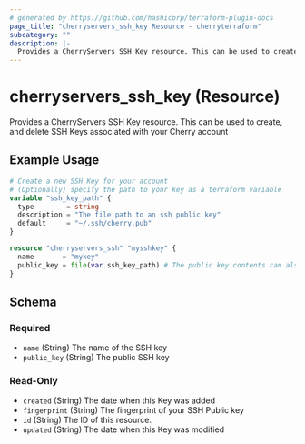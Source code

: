 ```yaml
---
# generated by https://github.com/hashicorp/terraform-plugin-docs
page_title: "cherryservers_ssh_key Resource - cherryterraform"
subcategory: ""
description: |-
  Provides a CherryServers SSH Key resource. This can be used to create, and delete SSH Keys associated with your Cherry account
---
```


# cherryservers_ssh_key (Resource)

Provides a CherryServers SSH Key resource. This can be used to create, and delete SSH Keys associated with your Cherry account

## Example Usage

```terraform
# Create a new SSH Key for your account
# (Optionally) specify the path to your key as a terraform variable 
variable "ssh_key_path" {
  type        = string
  description = "The file path to an ssh public key"
  default     = "~/.ssh/cherry.pub"
}

resource "cherryservers_ssh" "mysshkey" {
  name       = "mykey"
  public_key = file(var.ssh_key_path) # The public key contents can also be stored specific here directly
}
```

<!-- schema generated by tfplugindocs -->
## Schema

### Required

- `name` (String) The name of the SSH key
- `public_key` (String) The public SSH key

### Read-Only

- `created` (String) The date when this Key was added
- `fingerprint` (String) The fingerprint of your SSH Public key
- `id` (String) The ID of this resource.
- `updated` (String) The date when this Key was modified



